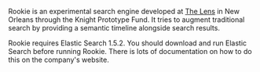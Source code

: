 Rookie is an experimental search engine developed at [The Lens](http://www.thelensnola.org "The Lens") in New Orleans through the Knight Prototype Fund. It tries to augment traditional search by providing a semantic timeline alongside search results.

Rookie requires Elastic Search 1.5.2. You should download and run Elastic Search before running Rookie. There is lots of documentation on how to do this on the company's website.